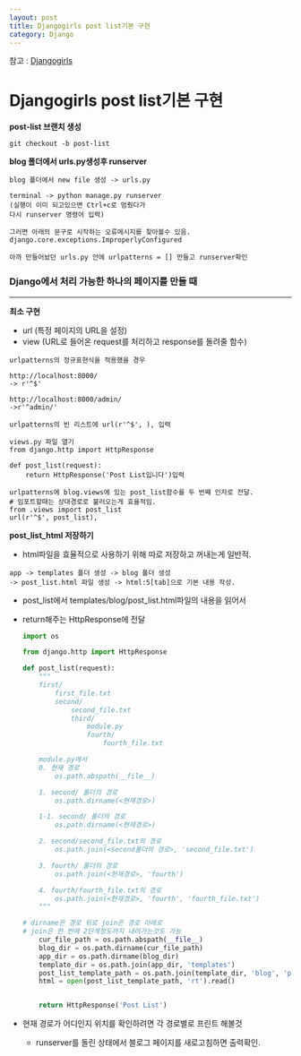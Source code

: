 ```yaml
---
layout: post
title: Djangogirls post list기본 구현
category: Django
---
```




참고 : [Djangogirls](https://tutorial.djangogirls.org/ko/django_models/)



# Djangogirls post list기본 구현

**post-list 브랜치 생성**

```
git checkout -b post-list
```



**blog 폴더에서 urls.py생성후 runserver**

```
blog 폴더에서 new file 생성 -> urls.py

terminal -> python manage.py runserver
(실행이 이미 되고있으면 Ctrl+c로 멈췄다가
다시 runserver 명령어 입력)

그러면 아래의 문구로 시작하는 오류메시지를 찾아볼수 있음.
django.core.exceptions.ImproperlyConfigured

아까 만들어놨던 urls.py 안에 urlpatterns = [] 만들고 runserver확인
```



### Django에서 처리 가능한 하나의 페이지를 만들 때

***

**최소 구현**

- url (특정 페이지의 URL을 설정)
- view (URL로 들어온 request를 처리하고 response를 돌려줄 함수)

```
urlpatterns의 정규표현식을 적용했을 경우

http://localhost:8000/
-> r'^$'

http://localhost:8000/admin/
->r'^admin/'

urlpatterns의 빈 리스트에 url(r'^$', ), 입력

views.py 파일 열기
from django.http import HttpResponse

def post_list(request):
	return HttpResponse('Post List입니다')입력

urlpatterns에 blog.views에 있는 post_list함수를 두 번째 인자로 전달.
# 임포트할때는 상대경로로 불러오는게 효율적임.
from .views import post_list
url(r'^$', post_list),
```



**post_list_html 저장하기**

- html파일을 효율적으로 사용하기 위해 따로 저장하고 꺼내는게 일반적.

```
app -> templates 폴더 생성 -> blog 폴더 생성 
-> post_list.html 파일 생성 -> html:5[tab]으로 기본 내용 작성.
```



- post_list에서 templates/blog/post_list.html파일의 내용을 읽어서

- return해주는 HttpResponse에 전달

  ```python
  import os
  
  from django.http import HttpResponse
  
  def post_list(request):
      """
      first/
          first_file.txt
          second/
              second_file.txt
              third/
                  module.py
                  fourth/
                      fourth_file.txt
  
      module.py에서
      0. 현재 경로
          os.path.abspath(__file__)
  
      1. second/ 폴더의 경로
          os.path.dirname(<현재경로>)
  
      1-1. second/ 폴더의 경로
          os.path.dirname(<현재경로>)
  
      2. second/second_file.txt의 경로
          os.path.join(<second폴더의 경로>, 'second_file.txt')
  
      3. fourth/ 폴더의 경로
          os.path.join(<현재경로>, 'fourth')
  
      4. fourth/fourth_file.txt의 경로
          os.path.join(<현재경로>, 'fourth', 'fourth_file.txt')
      """
  
  # dirname은 경로 위로 join은 경로 아래로
  # join은 한 번에 2단계정도까지 내려가는것도 가능
      cur_file_path = os.path.abspath(__file__)
      blog_dir = os.path.dirname(cur_file_path)
      app_dir = os.path.dirname(blog_dir)
      template_dir = os.path.join(app_dir, 'templates')
      post_list_template_path = os.path.join(template_dir, 'blog', 'post_list.html')
      html = open(post_list_template_path, 'rt').read()
  
  
      return HttpResponse('Post List')
  ```

- 현재 경로가 어디인지 위치를 확인하려면 각 경로별로 프린트 해볼것

  - runserver를 돌린 상태에서 블로그 페이지를 새로고침하면 출력확인.
